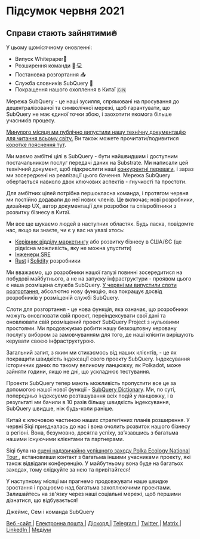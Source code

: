 # Підсумок червня 2021

## Справи стають зайнятими🔥

У цьому щомісячному оновленні:

-   Випуск Whitepaper🎊
-   Розширення команди 👩:💻
-   Постановка розгортання 📥
-   Служба словників SubQuery 📖
-   Покращення нашого охоплення в Китаї 🇨🇳

Мережа SubQuery - це наші зусилля, спрямовані на просування до децентралізованої та символічної мережі, щоб гарантувати, що SubQuery не має єдиної точки збою, і заохотити якомога більше учасників процесу.

[Минулого місяця ми публічно випустили нашу технічну документацію для читання всьому світу.](https://static.subquery.network/whitepaper.pdf) Ви також можете прочитати/подивитися[ коротке пояснення тут](https://subquery.medium.com/the-subquery-network-a-summary-46cde0acb010).

Ми маємо амбітні цілі в SubQuery - бути найшвидшим і доступним постачальником послуг передачі даних на Substrate. Ми написали цей технічний документ, щоб підкреслити наші [конкурентні переваги](https://subquery.medium.com/subquery-network-our-goals-and-competitive-advantages-a6efdd544be4), і зараз ми зосереджені на реалізації цього бачення. Мережа SubQuery обертається навколо двох ключових аспектів - гнучкості та простоти.

Для амбітних цілей потрібна першокласна команда, і протягом червня ми постійно додавали до неї нових членів. Це включає; нові розробники, дизайнер UX, автор документації для розробки та співробітники з розвитку бізнесу в Китаї.

Ми все ще шукаємо людей в наступних областях. Будь ласка, повідомте нас, якщо ви знаєте, чи є у вас на увазі хтось:

-   [Керівник відділу маркетингу](https://angel.co/company/subquery/jobs/1494376-head-of-marketing) або розвитку бізнесу в США/ЄС (це рідкісна можливість, яку не можна упустити)
-   [Інженери SRE](https://angel.co/company/subquery/jobs/1497942-site-reliability-engineer)
-   [Rust](https://angel.co/company/subquery/jobs/1494414-rust-developer) i [Solidity](https://angel.co/company/subquery/jobs/1494435-solidity-developer) розробники

Ми вважаємо, що розробники нашої галузі повинні зосередитися на побудові майбутнього, а не на запуску інфраструктури - проявом цього є наша розміщена служба SubQuery. [У червні ми випустили слоти розгортання](https://subquery.medium.com/deployment-slots-are-here-subquery-projects-4fe2629f8858), абсолютно нову функцію, яка покращує досвід розробників у розміщеній службі SubQuery.

Слоти для розгортання - це нова функція, яка означає, що розробники можуть оновлювати свій проект, переіндексувати свої дані та оновлювати свій розміщений проект SubQuery Project з нульовими простоями. Ми продовжуємо робити нашу безкоштовну керовану послугу вибором за замовчуванням для того, де наші клієнти вирішують керувати своєю інфраструктурою.

Загальний запит, з яким ми стикаємось від наших клієнтів, - це як покращити швидкість індексації свого проекту SubQuery. Індексування історичних даних по такому великому ланцюжку, як Polkadot, може зайняти години, якщо не дні, що ускладнює тестування.

Проекти SubQuery тепер мають можливість пропустити все це за допомогою нашої нової функції - [SubQuery Dictionary](https://subquery.medium.com/subquerys-just-got-a-lot-faster-with-the-dictionary-8a7a1447574). Ми, по суті, попередньо індексуємо розташування всіх подій у ланцюжку, і в результаті ми бачили в 10 разів більшу швидкість індексування, SubQuery швидше, ніж будь-коли раніше.

Китай є ключовою частиною наших стратегічних планів розширення. У червні Siqi приєдналась до нас і вона очолить розвиток нашого бізнесу в регіоні. Вона, безумовно, досягла успіху, зв’язавшись з багатьма нашими існуючими клієнтами та партнерами.

Siqi була на [сцені надзвичайно успішного заходу Polka Ecology National Tour ](https://twitter.com/SubQueryNetwork/status/1409696588465721348), встановивши контакт з багатьма іншими учасниками проекту, які також відвідали конференцію. У майбутньому вона буде на багатьох заходах, тому слідкуйте за нею та привітайтеся!

У наступному місяці ми прагнемо продовжувати наше швидке зростання і працюємо над багатьма захоплюючими проектами. Залишайтесь на зв'язку через наші соціальні мережі, щоб першими дізнатися, що відбувається!

Джеймс, Сем і команда SubQuery

[ Веб -сайт ](https://subquery.network/) | [ Електронна пошта ](mailto:hello@subquery.network) | [ Діскорд ](https://discord.com/invite/78zg8aBSMG) | [ Telegram ](https://t.me/subquerynetwork) | [ Twitter ](https://twitter.com/subquerynetwork) | [ Мatrix ](https://matrix.to/#/#subquery:matrix.org) | [ LinkedIn ](https://www.linkedin.com/company/subquery) | [ Медіум ](https://subquery.medium.com/)
